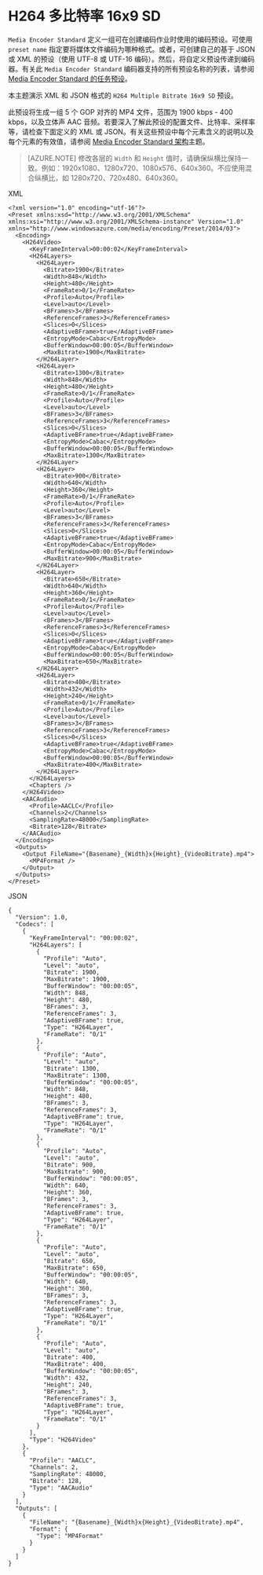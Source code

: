 <properties
    pageTitle="H264 多比特率 16x9 SD | Azure"
    description="本主题概述了 **H264 多比特率 16x9 SD** 任务预设。"
    author="Juliako"
    manager="erikre"
    editor=""
    services="media-services"
    documentationcenter="" />
<tags
    ms.assetid="8b16385a-9a3d-4939-aef3-ca6ac82f455f"
    ms.service="media-services"
    ms.workload="media"
    ms.tgt_pltfrm="na"
    ms.devlang="na"
    ms.topic="article"
    ms.date="11/23/2016"
    wacn.date="01/13/2017"
    ms.author="juliako" />  


# H264 多比特率 16x9 SD
`Media Encoder Standard` 定义一组可在创建编码作业时使用的编码预设。可使用 `preset name` 指定要将媒体文件编码为哪种格式。或者，可创建自己的基于 JSON 或 XML 的预设（使用 UTF-8 或 UTF-16 编码）。然后，将自定义预设传递到编码器。有关此 `Media Encoder Standard` 编码器支持的所有预设名称的列表，请参阅 [Media Encoder Standard 的任务预设](/documentation/articles/media-services-mes-presets-overview/)。
  
 本主题演示 XML 和 JSON 格式的 `H264 Multiple Bitrate 16x9 SD` 预设。
  
 此预设将生成一组 5 个 GOP 对齐的 MP4 文件，范围为 1900 kbps - 400 kbps，以及立体声 AAC 音频。若要深入了解此预设的配置文件、比特率、采样率等，请检查下面定义的 XML 或 JSON。有关这些预设中每个元素含义的说明以及每个元素的有效值，请参阅 [Media Encoder Standard 架构](/documentation/articles/media-services-mes-schema/)主题。
  
> [AZURE.NOTE]
修改各层的 `Width` 和 `Height` 值时，请确保纵横比保持一致。例如：1920x1080、1280x720、1080x576、640x360。不应使用混合纵横比，如 1280x720、720x480、640x360。
  
 XML
  

  
	<?xml version="1.0" encoding="utf-16"?>  
	<Preset xmlns:xsd="http://www.w3.org/2001/XMLSchema" xmlns:xsi="http://www.w3.org/2001/XMLSchema-instance" Version="1.0" xmlns="http://www.windowsazure.com/media/encoding/Preset/2014/03">  
	  <Encoding>  
	    <H264Video>  
	      <KeyFrameInterval>00:00:02</KeyFrameInterval>  
	      <H264Layers>  
	        <H264Layer>  
	          <Bitrate>1900</Bitrate>  
	          <Width>848</Width>  
	          <Height>480</Height>  
	          <FrameRate>0/1</FrameRate>  
	          <Profile>Auto</Profile>  
	          <Level>auto</Level>  
	          <BFrames>3</BFrames>  
	          <ReferenceFrames>3</ReferenceFrames>  
	          <Slices>0</Slices>  
	          <AdaptiveBFrame>true</AdaptiveBFrame>  
	          <EntropyMode>Cabac</EntropyMode>  
	          <BufferWindow>00:00:05</BufferWindow>  
	          <MaxBitrate>1900</MaxBitrate>  
	        </H264Layer>  
	        <H264Layer>  
	          <Bitrate>1300</Bitrate>  
	          <Width>848</Width>  
	          <Height>480</Height>  
	          <FrameRate>0/1</FrameRate>  
	          <Profile>Auto</Profile>  
	          <Level>auto</Level>  
	          <BFrames>3</BFrames>  
	          <ReferenceFrames>3</ReferenceFrames>  
	          <Slices>0</Slices>  
	          <AdaptiveBFrame>true</AdaptiveBFrame>  
	          <EntropyMode>Cabac</EntropyMode>  
	          <BufferWindow>00:00:05</BufferWindow>  
	          <MaxBitrate>1300</MaxBitrate>  
	        </H264Layer>  
	        <H264Layer>  
	          <Bitrate>900</Bitrate>  
	          <Width>640</Width>  
	          <Height>360</Height>  
	          <FrameRate>0/1</FrameRate>  
	          <Profile>Auto</Profile>  
	          <Level>auto</Level>  
	          <BFrames>3</BFrames>  
	          <ReferenceFrames>3</ReferenceFrames>  
	          <Slices>0</Slices>  
	          <AdaptiveBFrame>true</AdaptiveBFrame>  
	          <EntropyMode>Cabac</EntropyMode>  
	          <BufferWindow>00:00:05</BufferWindow>  
	          <MaxBitrate>900</MaxBitrate>  
	        </H264Layer>  
	        <H264Layer>  
	          <Bitrate>650</Bitrate>  
	          <Width>640</Width>  
	          <Height>360</Height>  
	          <FrameRate>0/1</FrameRate>  
	          <Profile>Auto</Profile>  
	          <Level>auto</Level>  
	          <BFrames>3</BFrames>  
	          <ReferenceFrames>3</ReferenceFrames>  
	          <Slices>0</Slices>  
	          <AdaptiveBFrame>true</AdaptiveBFrame>  
	          <EntropyMode>Cabac</EntropyMode>  
	          <BufferWindow>00:00:05</BufferWindow>  
	          <MaxBitrate>650</MaxBitrate>  
	        </H264Layer>  
	        <H264Layer>  
	          <Bitrate>400</Bitrate>  
	          <Width>432</Width>  
	          <Height>240</Height>  
	          <FrameRate>0/1</FrameRate>  
	          <Profile>Auto</Profile>  
	          <Level>auto</Level>  
	          <BFrames>3</BFrames>  
	          <ReferenceFrames>3</ReferenceFrames>  
	          <Slices>0</Slices>  
	          <AdaptiveBFrame>true</AdaptiveBFrame>  
	          <EntropyMode>Cabac</EntropyMode>  
	          <BufferWindow>00:00:05</BufferWindow>  
	          <MaxBitrate>400</MaxBitrate>  
	        </H264Layer>  
	      </H264Layers>  
	      <Chapters />  
	    </H264Video>  
	    <AACAudio>  
	      <Profile>AACLC</Profile>  
	      <Channels>2</Channels>  
	      <SamplingRate>48000</SamplingRate>  
	      <Bitrate>128</Bitrate>  
	    </AACAudio>  
	  </Encoding>  
	  <Outputs>  
	    <Output FileName="{Basename}_{Width}x{Height}_{VideoBitrate}.mp4">  
	      <MP4Format />  
	    </Output>  
	  </Outputs>  
	</Preset>  

  
 JSON
  
  
	{  
	  "Version": 1.0,  
	  "Codecs": [  
	    {  
	      "KeyFrameInterval": "00:00:02",  
	      "H264Layers": [  
	        {  
	          "Profile": "Auto",  
	          "Level": "auto",  
	          "Bitrate": 1900,  
	          "MaxBitrate": 1900,  
	          "BufferWindow": "00:00:05",  
	          "Width": 848,  
	          "Height": 480,  
	          "BFrames": 3,  
	          "ReferenceFrames": 3,  
	          "AdaptiveBFrame": true,  
	          "Type": "H264Layer",  
	          "FrameRate": "0/1"  
	        },  
	        {  
	          "Profile": "Auto",  
	          "Level": "auto",  
	          "Bitrate": 1300,  
	          "MaxBitrate": 1300,  
	          "BufferWindow": "00:00:05",  
	          "Width": 848,  
	          "Height": 480,  
	          "BFrames": 3,  
	          "ReferenceFrames": 3,  
	          "AdaptiveBFrame": true,  
	          "Type": "H264Layer",  
	          "FrameRate": "0/1"  
	        },  
	        {  
	          "Profile": "Auto",  
	          "Level": "auto",  
	          "Bitrate": 900,  
	          "MaxBitrate": 900,  
	          "BufferWindow": "00:00:05",  
	          "Width": 640,  
	          "Height": 360,  
	          "BFrames": 3,  
	          "ReferenceFrames": 3,  
	          "AdaptiveBFrame": true,  
	          "Type": "H264Layer",  
	          "FrameRate": "0/1"  
	        },  
	        {  
	          "Profile": "Auto",  
	          "Level": "auto",  
	          "Bitrate": 650,  
	          "MaxBitrate": 650,  
	          "BufferWindow": "00:00:05",  
	          "Width": 640,  
	          "Height": 360,  
	          "BFrames": 3,  
	          "ReferenceFrames": 3,  
	          "AdaptiveBFrame": true,  
	          "Type": "H264Layer",  
	          "FrameRate": "0/1"  
	        },  
	        {  
	          "Profile": "Auto",  
	          "Level": "auto",  
	          "Bitrate": 400,  
	          "MaxBitrate": 400,  
	          "BufferWindow": "00:00:05",  
	          "Width": 432,  
	          "Height": 240,  
	          "BFrames": 3,  
	          "ReferenceFrames": 3,  
	          "AdaptiveBFrame": true,  
	          "Type": "H264Layer",  
	          "FrameRate": "0/1"  
	        }  
	      ],  
	      "Type": "H264Video"  
	    },  
	    {  
	      "Profile": "AACLC",  
	      "Channels": 2,  
	      "SamplingRate": 48000,  
	      "Bitrate": 128,  
	      "Type": "AACAudio"  
	    }  
	  ],  
	  "Outputs": [  
	    {  
	      "FileName": "{Basename}_{Width}x{Height}_{VideoBitrate}.mp4",  
	      "Format": {  
	        "Type": "MP4Format"  
	      }  
	    }  
	  ]  
	}  

<!---HONumber=Mooncake_0109_2017-->